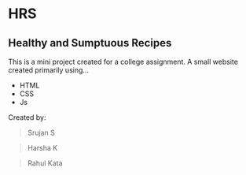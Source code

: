 # HRS

## **H**ealthy and **S**umptuous **R**ecipes

This is a mini project created for a college assignment.
A small website created primarily using...
- HTML
- CSS
- Js

Created by:
> Srujan S

> Harsha K

> Rahul Kata
